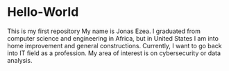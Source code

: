 # Hello-World
This is my first repository
My name is Jonas Ezea. I graduated from computer science and engineering in Africa, but in United States I am into home improvement and general constructions. Currently, I want to go back into IT field as a profession. My area of interest is on cybersecurity or data analysis.
